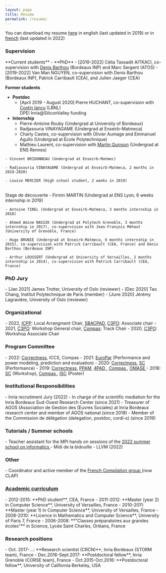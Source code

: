 ```yaml
---
layout: page
title: Resume
permalink: /resume/
---
```


You can download my resume <a href="{{site.baseurl}}/resources/cv_eng.pdf" target="_blank">here</a> in english (last updated in 2019) or in <a href="{{site.baseurl}}/resources/cv_french.pdf" target="_blank">french</a> (last updated in 2022) 



 <div class="panel panel-info" markdown="1">
  <div class="panel-heading">
    <h3 class="panel-title"> Supervision </h3>
  </div>
  <div class="panel-body">
<td markdown="1">
**Current students**
- **PhD**
	- [2019-2022] Célia Tassadit AITKACI, co-supervision with <a href="https://www.labri.fr/perso/barthou/" target="_blank">Denis Barthou</a> (Bordeaux INP) and Marc Sergent (ATOS)
	- [2019-2022] Van Man NGUYEN, co-supervision with Denis Barthou (Bordeaux INP), Patrick Carribault (CEA), and Julien Jaeger (CEA)

**Former students**

- **Postdoc**
  - [April 2019 - August 2020] Pierre HUCHANT, co-supervision with  <a href="https://crd.lbl.gov/departments/computer-science/class/members/class-staff/costin-iancu/" target="_blank">Costin Iancu</a> (LBNL) 
<br/> DPEI Inria@SiliconValley funding
- **Internship**
	- Pierre-Antoine Rouby (Undergrad at University of Bordeaux)
	- Radjasouria VINAYAGAME (Undergrad at Enseirb-Matmeca)
	- Charly Castes, co-supervision with Olivier Aumage and Emmanuel Agullo (Undergrad at École Polytechnique)
	- Mathieu Laurent, co-supervision with <a href="https://people.irisa.fr/Martin.Quinson/" target="_blank"> Martin Quinson</a> (Undergrad at ENS Rennes)
<!--- <br/> *Evaluation d'outils de recherche de bugs de synchronisation en MPI* --->
	- Vincent BRIDONNEAU (Undergrad at Enseirb-Matmec)
<!--- <br/> <br/> *Static Selective Instrumentation for Parallel Programs Verification* --->
	- Radjasouria VINAYAGAME (Undergrad at Enseirb-Matmeca, 2 months in 2019-2020)
<!--- <br/> <br/> *Intégration continue et amélioration de la sortie de PARCOACH* --->
	- Louise MERCIER (High school student, 2 weeks in 2019)
<br/> Stage de découverte 
	- Firmin MARTIN (Undergrad at ENS Lyon, 6 weeks internship in 2019)
<!--- <br/> <br/> *Analyse statique pour aider la détection d’états équivalents dans SimGrid* --->
	- Antoine TIREL (Undergrad at Enseirb-Matmeca, 3 months internship in 2018)
<!--- <br/> <br/> *Utilisation de la compilation pour aider la vérification formelle* --->
	- Ahmed Amine NASSIK (Undergrad at Polytech Grenoble, 3 months internship in 2017), co-supervision with Jean-François Méhaut (University of Grenoble, France)
<!--- <br/> <br/> *Optimisation d'un noyau de calcul à l'aide de BOAST* --->
	- Hugo BRUNIE (Undergrad at Enseirb-Matmeca, 6 months internship in 2015), co-supervision with Patrick Carribault (CEA, France) and Denis Barthou (Bordeaux INP)
<!--- <br/> <br/> *Validation des applications parallèles multi-modèles sur supercalculateur - Extension de PARCOACH* --->
	- Arthur LOUSSERT (Undergrad at University of Versailles, 2 months internship in 2014), co-supervision with Patrick Carribault (CEA, France)
<!--- <br/> <br/> *Evaluation d'une méthode d'analyse dynamique pour la validation des applications en environnement massivement parallèle* --->


</td>
  </div>
</div>

<div class="panel panel-info" markdown="1">
   <div class="panel-heading">
     <h3 class="panel-title">PhD Jury</h3>
   </div>
   <div class="panel-body">
 <td markdown="1">
- [Jan 2021] James Trotter, University of Oslo (reviewer)
- [Dec 2020] Tao Chang, Institut Polytechnique de Paris (member) 
- [June 2020] Jérémy Lagravière, University of Oslo (reviewer)
 </td>
   </div>
 </div>

<div class="panel panel-info" markdown="1">
   <div class="panel-heading">
     <h3 class="panel-title">Organizational</h3>
   </div>
   <div class="panel-body">
 <td markdown="1">
 - 2022, <a href="https://icpp22.gitlabpages.inria.fr" target="_blank"> ICPP</a>: Local Arrangment Chair, <a href="https://project.inria.fr/sbac2022/" target="_blank">SBACPAD</a>, <a href="https://c3po-workshop.github.io/2022/index" target="_blank">C3PO</a>: Associate chair
 - 2021, <a href="https://c3po-workshop.github.io/2021/index" target="_blank"> C3PO</a>: Workshop General chair, <a href="https://2021.compas-conference.fr/" target="_blank"> Compas</a>: Track Chair
 - 2020, <a href="https://c3po-workshop.github.io/index" target="_blank"> C3PO</a>:  Workshop Associate Chair
 </td>
   </div>
 </div>
 
 
 
 <div class="panel panel-info" markdown="1">
   <div class="panel-heading">
     <h3 class="panel-title">Program Committee</h3>
   </div>
   <div class="panel-body">
 <td markdown="1">
 - 2022: <a href="https://correctness-workshop.github.io/2022/" target="_blank"> Correctness</a>, ICCS, Compas 
 - 2021: <a href="https://2021.euro-par.org" target="_blank"> EuroPar</a> (Performance and power modeling, prediction and evaluation)
 - 2020: <a href="https://correctness-workshop.github.io/2020/" target="_blank"> Correctness</a>, <a href="https://sc20.supercomputing.org" target="_blank"> SC</a> (Performance)
 - 2019: <a href="https://correctness-workshop.github.io/2019/" target="_blank"> Correctness</a>, <a href="https://www.ppam.pl" target="_blank"> PPAM</a>, <a href="http://hpcs2019.cisedu.info/2-conference/symposia/symp05-4pad" target="_blank"> 4PAD </a>, <a href="https://2019.compas-conference.fr" target="_blank"> Compas </a>, <a href="https://omasew.github.io" target="_blank"> OMASE </a>
 - 2018: <a href="https://sc18.supercomputing.org" target="_blank"> SC</a> (Workshop), <a href="http://2018.compas-conference.fr/#" target="_blank"> Compas </a>, <a href="https://www.isc-hpc.com" target="_blank"> ISC</a> (Poster)
 </td>
   </div>
 </div>
 

 <div class="panel panel-info" markdown="1">
   <div class="panel-heading">
     <h3 class="panel-title">Institutional Responsibilities</h3>
   </div>
   <div class="panel-body">
 <td markdown="1">
 - Inria recruitment Jury (2022)
 - In charge of the scientific mediation for the Inria Bordeaux Sud-Ouest Research Center (since 2021)
 - Treasurer of AGOS (Association de Gestion des Œuvres Sociales) at Inria Bordeaux research center and member of AGOS national (since 2018)
 - Member of the Commission de délégation (delegation, postdoc, cordi-s) (since 2019)
 </td>
   </div>
 </div>



 <div class="panel panel-info" markdown="1">
   <div class="panel-heading">
     <h3 class="panel-title">Tutorials / Summer schools</h3>
   </div>
   <div class="panel-body">
 <td markdown="1">
 - Teacher assistant for the MPI hands on sessions of the <a href="https://ecoles-cea-edf-inria.fr/en/schools/ecole-informatique-2022/" target="_blank"> 2022 summer school on informatics  </a> 
 - Midi de la bidouille - LLVM (2022)
 </td>
   </div>
 </div>




 <div class="panel panel-info" markdown="1">
   <div class="panel-heading">
     <h3 class="panel-title">Other</h3>
   </div>
   <div class="panel-body">
 <td markdown="1">
 - Coordinator and active member of the <a href="http://compilfr.ens-lyon.fr" target="_blank"> French Compilation group </a> (now CLAP) 
 </td>
   </div>
 </div>


<link rel="stylesheet" href="https://maxcdn.bootstrapcdn.com/bootstrap/3.3.4/css/bootstrap.min.css">
<link href="//netdna.bootstrapcdn.com/bootstrap/3.0.0/css/bootstrap-glyphicons.css" rel="stylesheet">

<div class="panel-group" id="accordion" markdown="1">
 <div class="panel panel-info">
  <div class="panel-heading">
    <h3 class="panel-title"> <a class="accordion-toggle collapsed" data-toggle="collapse" data-parent="#accordion" href="#collapse2"> Academic curriculum </a></h3>
  </div>
  <div id="collapse2" class="panel-collapse collapse">
  <div class="panel-body">
<td markdown="1">
- 2012-2015: **PhD student**, CEA, France
- 2011-2012: **Master (year 2) in Computer Science**, University of Versailles, France
- 2010-2011: **Master (year 1) in Computer Science**, University of Versailles, France
- 2008-2010: **Licence in Mathematics and Computer Science**, University of Paris 7, France 
- 2006-2008: **"Classes préparatoires aux grandes écoles"** in Science, Lycée Saint Charles, Orléans, France
</td>
  </div>
  </div>
  </div>
</div>

<div class="panel panel-info" markdown="1">
  <div class="panel-heading">
    <h3 class="panel-title"> Research positions </h3>
  </div>
  <div class="panel-body">
<td markdown="1">
- Oct. 2017-...: **Research scientist (CRCN)**, Inria Bordeaux (STORM team), France
- Dec.2016-Sept.2017: **Postdoctoral fellow**, Inria Grenoble (CORSE team), France
- Oct.2015-Oct.2016: **Postdoctoral fellow**, University of California Berkeley, USA
</td>
  </div>
</div>
